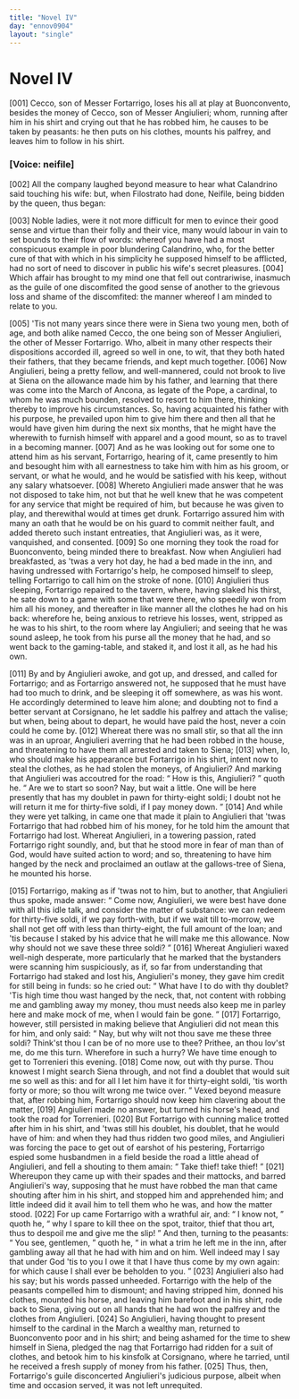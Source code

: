 ```yaml
---
title: "Novel IV"
day: "ennov0904"
layout: "single"
---
```

<div id="nov0904" type="novella" who="neifile">
 <h1>
  Novel IV
 </h1>
 <argument>
  <p>
   <a name="p09040001">
    [001]
   </a>
   Cecco, son of Messer Fortarrigo, loses his all at play at
 Buonconvento, besides the money of Cecco, son of
 Messer Angiulieri; whom, running after him in his
 shirt and crying out that he has robbed him, he causes
 to be taken by peasants: he then puts on his clothes,
 mounts his palfrey, and leaves him to follow in his
 shirt.
  </p>
 </argument>
 <p>
  <h3>
   [Voice: neifile]
  </h3>
 </p>
 <div3 type="commentary" who="author">
  <p>
   <a name="p09040002">
    [002]
   </a>
   All
   the company laughed beyond measure to hear what Calandrino
 said touching his wife: but, when Filostrato had done, Neifile,
 being bidden by the queen, thus began:
  </p>
 </div3>
 <div3 type="commentary" who="neifile">
  <p>
   <a name="p09040003">
    [003]
   </a>
   Noble ladies, were it not
 more difficult for men to evince their good sense and virtue than
 their folly and their vice, many would labour in vain to set bounds
 to their flow of words: whereof you have had a most conspicuous
 example in poor blundering Calandrino, who, for the better cure
 of that with which in his simplicity he supposed himself to be
 afflicted, had no sort of need to discover in public his wife's secret
 pleasures.
   <a name="p09040004">
    [004]
   </a>
   Which affair has brought to my mind one that fell out
 contrariwise, inasmuch as the guile of one discomfited the good
 sense of another to the grievous loss and shame of the discomfited:
 the manner whereof I am minded to relate to you.
  </p>
 </div3>
 <p>
  <a name="p09040005">
   [005]
  </a>
  'Tis not many years since there were in Siena two young men,
 both of age, and both alike named Cecco, the one being son of
 Messer Angiulieri, the other of Messer Fortarrigo. Who, albeit in
 many other respects their dispositions accorded ill, agreed so well in
 one, to wit, that they both hated their fathers, that they became
 friends, and kept much together.
  <a name="p09040006">
   [006]
  </a>
  Now Angiulieri, being a pretty
  fellow, and well-mannered, could not brook to live at Siena on the
 allowance made him by his father, and learning that there was come
 into the March of Ancona, as legate of the Pope, a cardinal, to whom
 he was much bounden, resolved to resort to him there, thinking thereby
 to improve his circumstances. So, having acquainted his father with
 his purpose, he prevailed upon him to give him there and then all that
 he would have given him during the next six months, that he might
 have the wherewith to furnish himself with apparel and a good mount,
 so as to travel in a becoming manner.
  <a name="p09040007">
   [007]
  </a>
  And as he was looking out for
 some one to attend him as his servant, Fortarrigo, hearing of it,
 came presently to him and besought him with all earnestness to take
 him with him as his groom, or servant, or what he would, and he
 would be satisfied with his keep, without any salary whatsoever.
  <a name="p09040008">
   [008]
  </a>
  Whereto Angiulieri made answer that he was not disposed to take
 him, not but that he well knew that he was competent for any
 service that might be required of him, but because he was given to
 play, and therewithal would at times get drunk. Fortarrigo assured
 him with many an oath that he would be on his guard to commit
 neither fault, and added thereto such instant entreaties, that Angiulieri
 was, as it were, vanquished, and consented.
  <a name="p09040009">
   [009]
  </a>
  So one morning they
 took the road for Buonconvento, being minded there to breakfast.
 Now when Angiulieri had breakfasted, as 'twas a very hot day, he
 had a bed made in the inn, and having undressed with Fortarrigo's
 help, he composed himself to sleep, telling Fortarrigo to call him on
 the stroke of none.
  <a name="p09040010">
   [010]
  </a>
  Angiulieri thus sleeping, Fortarrigo repaired to
 the tavern, where, having slaked his thirst, he sate down to a game
 with some that were there, who speedily won from him all his money,
 and thereafter in like manner all the clothes he had on his back:
 wherefore he, being anxious to retrieve his losses, went, stripped as
 he was to his shirt, to the room where lay Angiulieri; and seeing
 that he was sound asleep, he took from his purse all the money
 that he had, and so went back to the gaming-table, and staked it, and
 lost it all, as he had his own.
 </p>
 <p>
  <a name="p09040011">
   [011]
  </a>
  By and by Angiulieri awoke, and got up, and dressed, and called
 for Fortarrigo; and as Fortarrigo answered not, he supposed that he
 must have had too much to drink, and be sleeping it off somewhere,
 as was his wont. He accordingly determined to leave him alone;
 and doubting not to find a better servant at Corsignano, he let saddle
 his palfrey and attach the valise; but when, being about to depart,
  he would have paid the host, never a coin could he come by.
  <a name="p09040012">
   [012]
  </a>
  Whereat
 there was no small stir, so that all the inn was in an uproar, Angiulieri
 averring that he had been robbed in the house, and threatening
 to have them all arrested and taken to Siena;
  <a name="p09040013">
   [013]
  </a>
  when, lo, who should
 make his appearance but Fortarrigo in his shirt, intent now to steal
 the clothes, as he had stolen the moneys, of Angiulieri? And marking
 that Angiulieri was accoutred for the road:
  <q direct="unspecified">
   How is this,
 Angiulieri?
  </q>
  quoth he.
  <q direct="unspecified">
   Are we to start so soon? Nay, but wait
 a little. One will be here presently that has my doublet in pawn
 for thirty-eight soldi; I doubt not he will return it me for thirty-five
 soldi, if I pay money down.
  </q>
  <a name="p09040014">
   [014]
  </a>
  And while they were yet talking,
 in came one that made it plain to Angiulieri that 'twas Fortarrigo
 that had robbed him of his money, for he told him the amount that
 Fortarrigo had lost. Whereat Angiulieri, in a towering passion,
 rated Fortarrigo right soundly, and, but that he stood more in fear of
 man than of God, would have suited action to word; and so,
 threatening to have him hanged by the neck and proclaimed an outlaw
 at the gallows-tree of Siena, he mounted his horse.
 </p>
 <p>
  <a name="p09040015">
   [015]
  </a>
  Fortarrigo, making as if 'twas not to him, but to another, that
 Angiulieri thus spoke, made answer:
  <q direct="unspecified">
   Come now, Angiulieri, we
 were best have done with all this idle talk, and consider the matter
 of substance: we can redeem for thirty-five soldi, if we pay forth-with,
 but if we wait till to-morrow, we shall not get off with less
 than thirty-eight, the full amount of the loan; and 'tis because I
 staked by his advice that he will make me this allowance. Now why
 should not we save these three soldi?
  </q>
  <a name="p09040016">
   [016]
  </a>
  Whereat Angiulieri waxed
 well-nigh desperate, more particularly that he marked that the
 bystanders were scanning him suspiciously, as if, so far from understanding
 that Fortarrigo had staked and lost his, Angiulieri's money,
 they gave him credit for still being in funds: so he cried out:
  <q direct="unspecified">
   What have I to do with thy doublet? 'Tis high time thou wast
 hanged by the neck, that, not content with robbing me and gambling
 away my money, thou must needs also keep me in parley here and
 make mock of me, when I would fain be gone.
  </q>
  <a name="p09040017">
   [017]
  </a>
  Fortarrigo, however,
 still persisted in making believe that Angiulieri did not mean
 this for him, and only said:
  <q direct="unspecified">
   Nay, but why wilt not thou save me
 these three soldi? Think'st thou I can be of no more use to thee?
 Prithee, an thou lov'st me, do me this turn. Wherefore in such a
 hurry? We have time enough to get to Torrenieri this evening.
   <a name="p09040018">
    [018]
   </a>
   Come now, out with thy purse. Thou knowest I might search Siena
 through, and not find a doublet that would suit me so well as this:
 and for all I let him have it for thirty-eight soldi, 'tis worth forty or
 more; so thou wilt wrong me twice over.
  </q>
  Vexed beyond measure
 that, after robbing him, Fortarrigo should now keep him clavering
 about the matter,
  <a name="p09040019">
   [019]
  </a>
  Angiulieri made no answer, but turned his horse's
 head, and took the road for Torrenieri.
  <a name="p09040020">
   [020]
  </a>
  But Fortarrigo with cunning
 malice trotted after him in his shirt, and 'twas still his doublet, his
 doublet, that he would have of him: and when they had thus ridden
 two good miles, and Angiulieri was forcing the pace to get out of
 earshot of his pestering, Fortarrigo espied some husbandmen in a field
 beside the road a little ahead of Angiulieri, and fell a shouting to
 them amain:
  <q direct="unspecified">
   Take thief! take thief!
  </q>
  <a name="p09040021">
   [021]
  </a>
  Whereupon they came
 up with their spades and their mattocks, and barred Angiulieri's way,
 supposing that he must have robbed the man that came shouting
 after him in his shirt, and stopped him and apprehended him; and
 little indeed did it avail him to tell them who he was, and how the
 matter stood.
  <a name="p09040022">
   [022]
  </a>
  For up came Fortarrigo with a wrathful air, and:
  <q direct="unspecified">
   I know not,
  </q>
  quoth he,
  <q direct="unspecified">
   why I spare to kill thee on the spot,
 traitor, thief that thou art, thus to despoil me and give me the slip!
  </q>
  And then, turning to the peasants:
  <q direct="unspecified">
   You see, gentlemen,
  </q>
  quoth
 he,
  <q direct="unspecified">
   in what a trim he left me in the inn, after gambling away all
 that he had with him and on him. Well indeed may I say that
 under God 'tis to you I owe it that I have thus come by my own
 again: for which cause I shall ever be beholden to you.
  </q>
  <a name="p09040023">
   [023]
  </a>
  Angiulieri
 also had his say; but his words passed unheeded. Fortarrigo with
 the help of the peasants compelled him to dismount; and having
 stripped him, donned his clothes, mounted his horse, and leaving him
 barefoot and in his shirt, rode back to Siena, giving out on all hands
 that he had won the palfrey and the clothes from Angiulieri.
  <a name="p09040024">
   [024]
  </a>
  So
 Angiulieri, having thought to present himself to the cardinal in the
 March a wealthy man, returned to Buonconvento poor and in his
 shirt; and being ashamed for the time to shew himself in Siena,
 pledged the nag that Fortarrigo had ridden for a suit of clothes, and
 betook him to his kinsfolk at Corsignano, where he tarried, until he
 received a fresh supply of money from his father.
  <a name="p09040025">
   [025]
  </a>
  Thus, then,
 Fortarrigo's guile disconcerted Angiulieri's judicious purpose, albeit
 when time and occasion served, it was not left unrequited.
 </p>
</div>
